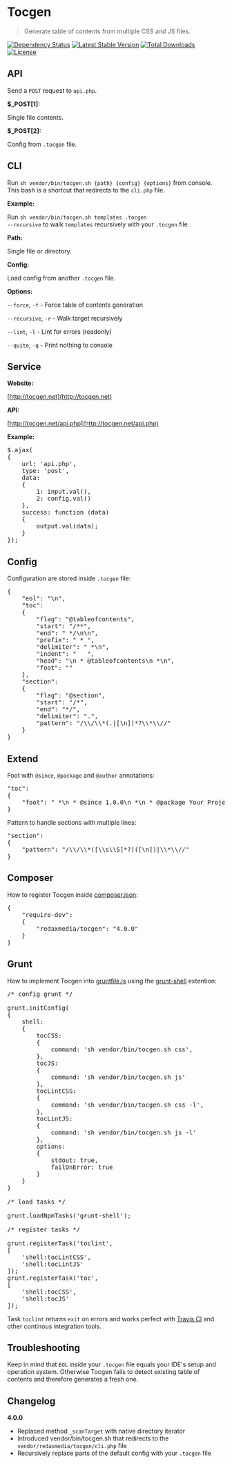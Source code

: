 Tocgen
======

> Generate table of contents from multiple CSS and JS files.

[![Dependency Status](https://www.versioneye.com/user/projects/53110552ec13753a90000477/badge.png)](https://www.versioneye.com/user/projects/53110552ec13753a90000477)
[![Latest Stable Version](https://poser.pugx.org/redaxmedia/tocgen/v/stable.png)](https://packagist.org/packages/redaxmedia/tocgen)
[![Total Downloads](https://poser.pugx.org/redaxmedia/tocgen/downloads.png)](https://packagist.org/packages/redaxmedia/tocgen)
[![License](https://poser.pugx.org/redaxmedia/tocgen/license.png)](https://packagist.org/packages/redaxmedia/tocgen)


API
---

Send a <code>POST</code> request to <code>api.php</code>.


**$_POST[1]:**

Single file contents.


**$_POST[2]:**

Config from <code>.tocgen</code> file.


CLI
---

Run <code>sh vendor/bin/tocgen.sh {path} {config} {options}</code> from console. This bash is a shortcut that redirects to the <code>cli.php</code> file.


**Example:**

Run <code>sh vendor/bin/tocgen.sh templates .tocgen --recursive</code> to walk <code>templates</code> recursively with your <code>.tocgen</code> file.


**Path:**

Single file or directory.


**Config:**

Load config from another <code>.tocgen</code> file.


**Options:**

<code>--force</code>, <code>-f</code> - Force table of contents generation

<code>--recursive</code>, <code>-r</code> - Walk target recursively

<code>--lint</code>, <code>-l</code> - Lint for errors (readonly)

<code>--quite</code>, <code>-q</code> - Print nothing to console


Service
-------

**Website:**

[http://tocgen.net](http://tocgen.net)


**API:**

[http://tocgen.net/api.php](http://tocgen.net/api.php)


**Example:**

<pre>
$.ajax(
{
	url: 'api.php',
	type: 'post',
	data:
	{
		1: input.val(),
		2: config.val()
	},
	success: function (data)
	{
		output.val(data);
	}
});
</pre>


Config
------

Configuration are stored inside <code>.tocgen</code> file:

<pre>
{
	"eol": "\n",
	"toc":
	{
		"flag": "@tableofcontents",
		"start": "/**",
		"end": " */\n\n",
		"prefix": " * ",
		"delimiter": " *\n",
		"indent": "   ",
		"head": "\n * @tableofcontents\n *\n",
		"foot": ""
	},
	"section":
	{
		"flag": "@section",
		"start": "/*",
		"end": "*/",
		"delimiter": ".",
		"pattern": "/\\/\\*(.|[\n])*?\\*\\//"
	}
}
</pre>


Extend
------

Foot with <code>@since</code>, <code>@package</code> and <code>@author</code> annotations:

<pre>
"toc":
{
	"foot": " *\n * @since 1.0.0\n *\n * @package Your Project\n * @author Your Name\n"
}
</pre>

Pattern to handle sections with multiple lines:

<pre>
"section":
{
	"pattern": "/\\/\\*([\\s\\S]*?)([\n])|\\*\\//"
}
</pre>


Composer
--------

How to register Tocgen inside [composer.json](https://github.com/composer/composer):

<pre>
{
	"require-dev":
	{
		"redaxmedia/tocgen": "4.0.0"
	}
}
</pre>


Grunt
-----

How to implement Tocgen into [gruntfile.js](https://github.com/gruntjs/grunt) using the [grunt-shell](https://github.com/sindresorhus/grunt-shell) extention:

<pre>
/* config grunt */

grunt.initConfig(
{
	shell:
	{
		tocCSS:
		{
			command: 'sh vendor/bin/tocgen.sh css',
		},
		tocJS:
		{
			command: 'sh vendor/bin/tocgen.sh js'
		},
		tocLintCSS:
		{
			command: 'sh vendor/bin/tocgen.sh css -l',
		},
		tocLintJS:
		{
			command: 'sh vendor/bin/tocgen.sh js -l'
		},
 		options:
		{
			stdout: true,
			failOnError: true
		}
	}
}

/* load tasks */

grunt.loadNpmTasks('grunt-shell');

/* register tasks */

grunt.registerTask('toclint',
[
	'shell:tocLintCSS',
	'shell:tocLintJS'
]);
grunt.registerTask('toc',
[
	'shell:tocCSS',
	'shell:tocJS'
]);
</pre>

Task <code>toclint</code> returns <code>exit</code> on errors and works perfect with [Travis CI](https://travis-ci.org) and other continous integration tools.


Troubleshooting
---------------

Keep in mind that <code>EOL</code> inside your <code>.tocgen</code> file equals your IDE's setup and operation system. Otherwise Tocgen fails to detect existing table of contents and therefore generates a fresh one.


Changelog
---------

**4.0.0**

- Replaced method <code>_scanTarget</code> with native directory iterator
- Introduced vendor/bin/tocgen.sh that redirects to the <code>vendor/redaxmedia/tocgen/cli.php</code> file
- Recursively replace parts of the default config with your <code>.tocgen</code> file
